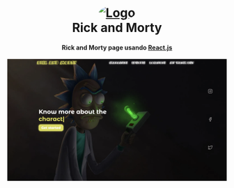 <h1 align="center">
  <br>
  <a href="https://cartoons-zeta.vercel.app/"><img style="border-radius: 100%" width="100" height="100" alt="Logo" src="https://www.freepnglogos.com/uploads/rick-and-morty-png/rick-and-morty-rick-face-kushmastafresh-deviantart-19.png"></a>
  <br>
  Rick and Morty
  <br>
  <h4 align="center">Rick and Morty page usando <a href="https://uk.reactjs.org/" target="_blank">React.js</a>
</h1>

<img src="./screenshot.png" alt="Screenshot">


